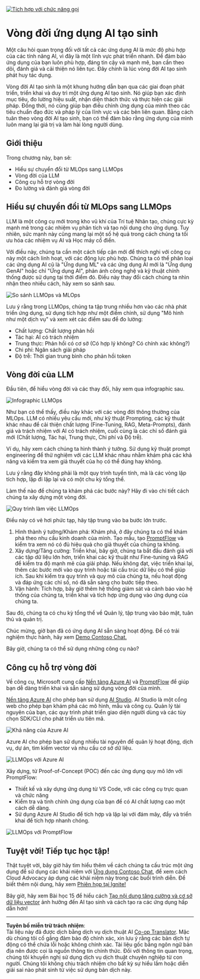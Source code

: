 <!--
CO_OP_TRANSLATOR_METADATA:
{
  "original_hash": "b9d32511b27373a1b21b5789d4fda057",
  "translation_date": "2025-10-17T20:36:32+00:00",
  "source_file": "14-the-generative-ai-application-lifecycle/README.md",
  "language_code": "vi"
}
-->
[![Tích hợp với chức năng gọi](../../../translated_images/14-lesson-banner.066d74a31727ac121eeac06376a068a397d8e335281e63ce94130d11f516e46b.vi.png)](https://youtu.be/ewtQY_RJrzs?si=dyJ2bjiljH7UUHCh)

# Vòng đời ứng dụng AI tạo sinh

Một câu hỏi quan trọng đối với tất cả các ứng dụng AI là mức độ phù hợp của các tính năng AI, vì đây là một lĩnh vực phát triển nhanh. Để đảm bảo ứng dụng của bạn luôn phù hợp, đáng tin cậy và mạnh mẽ, bạn cần theo dõi, đánh giá và cải thiện nó liên tục. Đây chính là lúc vòng đời AI tạo sinh phát huy tác dụng.

Vòng đời AI tạo sinh là một khung hướng dẫn bạn qua các giai đoạn phát triển, triển khai và duy trì một ứng dụng AI tạo sinh. Nó giúp bạn xác định mục tiêu, đo lường hiệu suất, nhận diện thách thức và thực hiện các giải pháp. Đồng thời, nó cũng giúp bạn điều chỉnh ứng dụng của mình theo các tiêu chuẩn đạo đức và pháp lý của lĩnh vực và các bên liên quan. Bằng cách tuân theo vòng đời AI tạo sinh, bạn có thể đảm bảo rằng ứng dụng của mình luôn mang lại giá trị và làm hài lòng người dùng.

## Giới thiệu

Trong chương này, bạn sẽ:

- Hiểu sự chuyển đổi từ MLOps sang LLMOps
- Vòng đời của LLM
- Công cụ hỗ trợ vòng đời
- Đo lường và đánh giá vòng đời

## Hiểu sự chuyển đổi từ MLOps sang LLMOps

LLM là một công cụ mới trong kho vũ khí của Trí tuệ Nhân tạo, chúng cực kỳ mạnh mẽ trong các nhiệm vụ phân tích và tạo nội dung cho ứng dụng. Tuy nhiên, sức mạnh này cũng mang lại một số hệ quả trong cách chúng ta tối ưu hóa các nhiệm vụ AI và Học máy cổ điển.

Với điều này, chúng ta cần một cách tiếp cận mới để thích nghi với công cụ này một cách linh hoạt, với các động lực phù hợp. Chúng ta có thể phân loại các ứng dụng AI cũ là "Ứng dụng ML" và các ứng dụng AI mới là "Ứng dụng GenAI" hoặc chỉ "Ứng dụng AI", phản ánh công nghệ và kỹ thuật chính thống được sử dụng tại thời điểm đó. Điều này thay đổi cách chúng ta nhìn nhận theo nhiều cách, hãy xem so sánh sau.

![So sánh LLMOps và MLOps](../../../translated_images/01-llmops-shift.29bc933cb3bb0080a562e1655c0c719b71a72c3be6252d5c564b7f598987e602.vi.png)

Lưu ý rằng trong LLMOps, chúng ta tập trung nhiều hơn vào các nhà phát triển ứng dụng, sử dụng tích hợp như một điểm chính, sử dụng "Mô hình như một dịch vụ" và xem xét các điểm sau để đo lường:

- Chất lượng: Chất lượng phản hồi
- Tác hại: AI có trách nhiệm
- Trung thực: Phản hồi có cơ sở (Có hợp lý không? Có chính xác không?)
- Chi phí: Ngân sách giải pháp
- Độ trễ: Thời gian trung bình cho phản hồi token

## Vòng đời của LLM

Đầu tiên, để hiểu vòng đời và các thay đổi, hãy xem qua infographic sau.

![Infographic LLMOps](../../../translated_images/02-llmops.70a942ead05a7645db740f68727d90160cb438ab71f0fb20548bc7fe5cad83ff.vi.png)

Như bạn có thể thấy, điều này khác với các vòng đời thông thường của MLOps. LLM có nhiều yêu cầu mới, như kỹ thuật Prompting, các kỹ thuật khác nhau để cải thiện chất lượng (Fine-Tuning, RAG, Meta-Prompts), đánh giá và trách nhiệm với AI có trách nhiệm, cuối cùng là các chỉ số đánh giá mới (Chất lượng, Tác hại, Trung thực, Chi phí và Độ trễ).

Ví dụ, hãy xem cách chúng ta hình thành ý tưởng. Sử dụng kỹ thuật prompt engineering để thử nghiệm với các LLM khác nhau nhằm khám phá các khả năng và kiểm tra xem giả thuyết của họ có thể đúng hay không.

Lưu ý rằng đây không phải là một quy trình tuyến tính, mà là các vòng lặp tích hợp, lặp đi lặp lại và có một chu kỳ tổng thể.

Làm thế nào để chúng ta khám phá các bước này? Hãy đi vào chi tiết cách chúng ta xây dựng một vòng đời.

![Quy trình làm việc LLMOps](../../../translated_images/03-llm-stage-flows.3a1e1c401235a6cfa886ed6ba04aa52a096a545e1bc44fa54d7d5983a7201892.vi.png)

Điều này có vẻ hơi phức tạp, hãy tập trung vào ba bước lớn trước.

1. Hình thành ý tưởng/Khám phá: Khám phá, ở đây chúng ta có thể khám phá theo nhu cầu kinh doanh của mình. Tạo mẫu, tạo [PromptFlow](https://microsoft.github.io/promptflow/index.html?WT.mc_id=academic-105485-koreyst) và kiểm tra xem nó có đủ hiệu quả cho giả thuyết của chúng ta không.
1. Xây dựng/Tăng cường: Triển khai, bây giờ, chúng ta bắt đầu đánh giá với các tập dữ liệu lớn hơn, triển khai các kỹ thuật như Fine-tuning và RAG để kiểm tra độ mạnh mẽ của giải pháp. Nếu không đạt, việc triển khai lại, thêm các bước mới vào quy trình hoặc tái cấu trúc dữ liệu có thể giúp ích. Sau khi kiểm tra quy trình và quy mô của chúng ta, nếu hoạt động và đáp ứng các chỉ số, nó đã sẵn sàng cho bước tiếp theo.
1. Vận hành: Tích hợp, bây giờ thêm hệ thống giám sát và cảnh báo vào hệ thống của chúng ta, triển khai và tích hợp ứng dụng vào ứng dụng của chúng ta.

Sau đó, chúng ta có chu kỳ tổng thể về Quản lý, tập trung vào bảo mật, tuân thủ và quản trị.

Chúc mừng, giờ bạn đã có ứng dụng AI sẵn sàng hoạt động. Để có trải nghiệm thực hành, hãy xem [Demo Contoso Chat.](https://nitya.github.io/contoso-chat/?WT.mc_id=academic-105485-koreys)

Bây giờ, chúng ta có thể sử dụng những công cụ nào?

## Công cụ hỗ trợ vòng đời

Về công cụ, Microsoft cung cấp [Nền tảng Azure AI](https://azure.microsoft.com/solutions/ai/?WT.mc_id=academic-105485-koreys) và [PromptFlow](https://microsoft.github.io/promptflow/index.html?WT.mc_id=academic-105485-koreyst) để giúp bạn dễ dàng triển khai và sẵn sàng sử dụng vòng đời của mình.

[Nền tảng Azure AI](https://azure.microsoft.com/solutions/ai/?WT.mc_id=academic-105485-koreys) cho phép bạn sử dụng [AI Studio](https://ai.azure.com/?WT.mc_id=academic-105485-koreys). AI Studio là một cổng web cho phép bạn khám phá các mô hình, mẫu và công cụ. Quản lý tài nguyên của bạn, các quy trình phát triển giao diện người dùng và các tùy chọn SDK/CLI cho phát triển ưu tiên mã.

![Khả năng của Azure AI](../../../translated_images/04-azure-ai-platform.80203baf03a12fa8b166e194928f057074843d1955177baf0f5b53d50d7b6153.vi.png)

Azure AI cho phép bạn sử dụng nhiều tài nguyên để quản lý hoạt động, dịch vụ, dự án, tìm kiếm vector và nhu cầu cơ sở dữ liệu.

![LLMOps với Azure AI](../../../translated_images/05-llm-azure-ai-prompt.a5ce85cdbb494bdf95420668e3464aae70d8b22275a744254e941dd5e73ae0d2.vi.png)

Xây dựng, từ Proof-of-Concept (POC) đến các ứng dụng quy mô lớn với PromptFlow:

- Thiết kế và xây dựng ứng dụng từ VS Code, với các công cụ trực quan và chức năng
- Kiểm tra và tinh chỉnh ứng dụng của bạn để có AI chất lượng cao một cách dễ dàng.
- Sử dụng Azure AI Studio để tích hợp và lặp lại với đám mây, đẩy và triển khai để tích hợp nhanh chóng.

![LLMOps với PromptFlow](../../../translated_images/06-llm-promptflow.a183eba07a3a7fdf4aa74db92a318b8cbbf4a608671f6b166216358d3203d8d4.vi.png)

## Tuyệt vời! Tiếp tục học tập!

Thật tuyệt vời, bây giờ hãy tìm hiểu thêm về cách chúng ta cấu trúc một ứng dụng để sử dụng các khái niệm với [Ứng dụng Contoso Chat](https://nitya.github.io/contoso-chat/?WT.mc_id=academic-105485-koreyst), để xem cách Cloud Advocacy áp dụng các khái niệm này trong các buổi trình diễn. Để biết thêm nội dung, hãy xem [Phiên họp tại Ignite!](https://www.youtube.com/watch?v=DdOylyrTOWg)

Bây giờ, hãy xem Bài học 15 để hiểu cách [Tạo nội dung tăng cường và cơ sở dữ liệu vector](../15-rag-and-vector-databases/README.md?WT.mc_id=academic-105485-koreyst) ảnh hưởng đến AI tạo sinh và cách tạo ra các ứng dụng hấp dẫn hơn!

---

**Tuyên bố miễn trừ trách nhiệm**:  
Tài liệu này đã được dịch bằng dịch vụ dịch thuật AI [Co-op Translator](https://github.com/Azure/co-op-translator). Mặc dù chúng tôi cố gắng đảm bảo độ chính xác, xin lưu ý rằng các bản dịch tự động có thể chứa lỗi hoặc không chính xác. Tài liệu gốc bằng ngôn ngữ bản địa nên được coi là nguồn thông tin chính thức. Đối với thông tin quan trọng, chúng tôi khuyến nghị sử dụng dịch vụ dịch thuật chuyên nghiệp từ con người. Chúng tôi không chịu trách nhiệm cho bất kỳ sự hiểu lầm hoặc diễn giải sai nào phát sinh từ việc sử dụng bản dịch này.